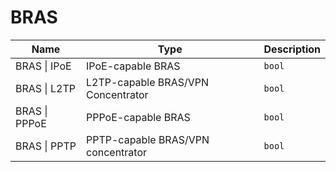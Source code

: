 # BRAS

| Name | Type | Description |
| --- | --- | --- |
| <a id="bras-ipoe"></a>BRAS \| IPoE | IPoE-capable BRAS | `bool` |
| <a id="bras-l2tp"></a>BRAS \| L2TP | L2TP-capable BRAS/VPN Concentrator | `bool` |
| <a id="bras-pppoe"></a>BRAS \| PPPoE | PPPoE-capable BRAS | `bool` |
| <a id="bras-pptp"></a>BRAS \| PPTP | PPTP-capable BRAS/VPN concentrator | `bool` |

